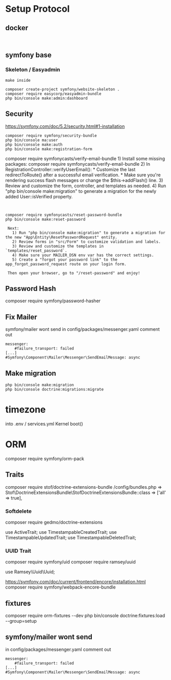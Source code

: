 # Setup Protocol


## docker
```sh



```
## symfony base

### Skeleton / Easyadmin

```
make inside

composer create-project symfony/website-skeleton .
composer require easycorp/easyadmin-bundle
php bin/console make:admin:dashboard 
```

## Security

https://symfony.com/doc/5.2/security.html#1-installation
```
composer require symfony/security-bundle
php bin/console ma:user
php bin/console make:auth
php bin/console make:registration-form
```

composer require symfonycasts/verify-email-bundle
    1) Install some missing packages:
        composer require symfonycasts/verify-email-bundle
    2) In RegistrationController::verifyUserEmail():
        * Customize the last redirectToRoute() after a successful email verification.
        * Make sure you're rendering success flash messages or change the $this->addFlash() line.
    3) Review and customize the form, controller, and templates as needed.
    4) Run "php bin/console make:migration" to generate a migration for the newly added User::isVerified property.

```


composer require symfonycasts/reset-password-bundle 
php bin/console make:reset-password

 Next:
   1) Run "php bin/console make:migration" to generate a migration for the new "App\Entity\ResetPasswordRequest" entity.
   2) Review forms in "src/Form" to customize validation and labels.
   3) Review and customize the templates in `templates/reset_password`.
   4) Make sure your MAILER_DSN env var has the correct settings.
   5) Create a "forgot your password link" to the app_forgot_password_request route on your login form.

 Then open your browser, go to "/reset-password" and enjoy!
```

## Password Hash
composer require symfony/password-hasher


## Fix Mailer
symfony/mailer wont send
in config/packages/messenger.yaml comment out

    messenger:
        #failure_transport: failed
    [...]
    #Symfony\Component\Mailer\Messenger\SendEmailMessage: async

## Make migration
```
php bin/console make:migration
php bin/console doctrine:migrations:migrate
```

# timezone
into .env / services.yml
Kernel boot()

# ORM
composer require symfony/orm-pack


## Traits
composer require stof/doctrine-extensions-bundle
/config/bundles.php => Stof\DoctrineExtensionsBundle\StofDoctrineExtensionsBundle::class => ['all' => true],

### Softdelete
composer require gedmo/doctrine-extensions

use ActiveTrait;
use TimestampableCreatedTrait;
use TimestampableUpdatedTrait;
use TimestampableDeletedTrait;

### UUID Trait

composer require symfony/uid
composer require ramsey/uuid

use Ramsey\Uuid\Uuid;

https://symfony.com/doc/current/frontend/encore/installation.html
composer require symfony/webpack-encore-bundle

## fixtures
composer require orm-fixtures --dev 
php bin/console doctrine:fixtures:load --group=setup

## symfony/mailer wont send
in config/packages/messenger.yaml comment out

    messenger:
        #failure_transport: failed
    [...]
    #Symfony\Component\Mailer\Messenger\SendEmailMessage: async